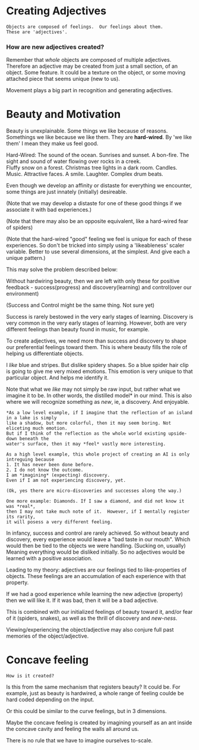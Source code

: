 Creating Adjectives
===================

    Objects are composed of feelings.  Our feelings about them. 
    These are 'adjectives'.

### How are new adjectives created?

Remember that *whole* objects are composed of multiple adjectives.
Therefore an adjective may be created from just a small section,
of an object.  Some feature.  It could be a texture on the object,
or some moving attached piece that seems unique (new to us).

Movement plays a big part in recognition and generating adjectives.

Beauty and Motivation
=====================

Beauty is unexplainable.  Some things we like because of reasons.
Somethings we like because we like them.  They are **hard-wired**.
By 'we like them' I mean they make us feel good.

Hard-Wired: The sound of the ocean. Sunrises and sunset.  A bon-fire. 
The sight and sound of water flowing over rocks in a creek.  
Fluffy snow on a forest. Christmas tree lights in a dark room.  Candles.  
Music. Attractive faces. A smile. Laughter. Complex drum beats. 

Even though we develop an affinity or distaste for everything we encounter, 
some things are just innately (initially) desireable.

(Note that we may develop a distaste for one of these good things if
we associate it with bad experiences.)

(Note that there may also be an opposite equivalent, like a hard-wired
fear of spiders)

(Note that the hard-wired "good" feeling we feel is unique
for each of these experiences. So don't be tricked into simply using 
a 'likeableness' scaler variable.  Better to use several dimensions, 
at the simplest.  And give each a unique pattern.)

This may solve the problem described below:

Without hardwiring beauty, then we are left with only these for positive
feedback - success(progress) and discovery(learning) and control(over our environment)

(Success and Control might be the same thing.  Not sure yet)

Success is rarely bestowed in the very early stages of learning.
Discovery is very common in the very early stages of learning.
However, both are very different feelings than beauty found in music, for example.

To create adjectives, we need more than success and discovery to shape our
preferential feelings toward them.  This is where beauty fills the role
of helping us differentiate objects.

I *like* blue and stripes. But dislike spidery shapes.  So a blue spider hair clip
is going to give me very mixed emotions.  This emotion is very unique to 
that particular object.  And helps me identify it.

Note that what we *like* may not simply be raw input, but rather 
what we imagine it to be.  In other words, the distilled model* in our mind.
This is also where we will recognize something as *new*, ie, a discovery. And enjoyable.

    *As a low level example, if I imagine that the reflection of an island in a lake is simply 
    like a shadow, but more colorful, then it may seem boring. Not eliceting much emotion.
    But if I think of the reflection as the whole world existing upside-down beneath the 
    water's surface, then it may *feel* vastly more interesting.

    As a high level example, this whole project of creating an AI is only intreguing because
    1. It has never been done before.
    2. I do not know the outcome.
    I am *imagining* (expecting) discovery.  
    Even if I am not experiencing discovery, yet. 
    
    (Ok, yes there are micro-discoveries and successes along the way.)
    
    One more example: Diamonds. If I saw a diamond, and did not know it was *real*, 
    then I may not take much note of it.  However, if I mentally register its rarity, 
    it will posess a very different feeling.

In infancy, success and control are rarely achieved.  So without beauty and discovery,
every experience would leave a "bad taste in our mouth".  Which would then be tied to the 
objects we were handling. (Sucking on, usually)
Meaning everything would be disliked initially.  So no adjectives would be learned
with a positive association.

Leading to my theory: adjectives are our feelings tied to like-properties of objects.
These feelings are an accumulation of each experience with that property.

If we had a good experience while learning the new adjective (property) then
we will like it.  If it was bad, then it will be a bad adjective.

This is combined with our initialized feelings of beauty toward it, 
and/or fear of it (spiders, snakes),
as well as the thrill of discovery and *new-ness*.

Viewing/experiencing the object/adjective may also conjure full past memories of the object/adjective.

Concave feeling
===============

    How is it created?  
    
Is this from the same mechanism that registers beauty?  It could be.
For example, just as beauty is hardwired, a whole range of feeling 
coulde be hard coded depending on the input.

Or this could be similar to the curve feelings, but in 3 dimensions.

Maybe the concave feeling is created by imagining yourself as an ant
inside the concave cavity and feeling the walls all around us.  

There is no rule that we have to imagine ourselves to-scale.